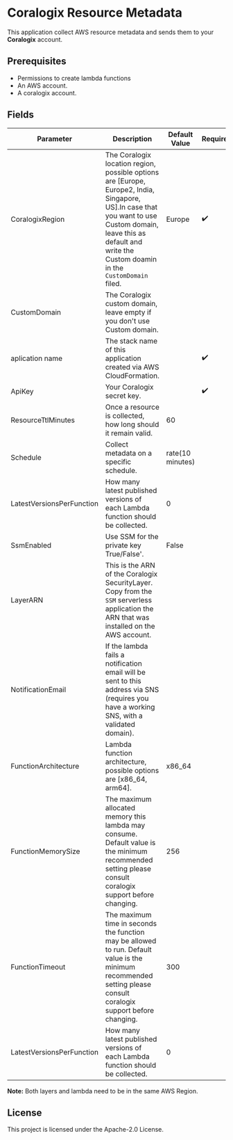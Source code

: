 # Coralogix Resource Metadata

This application collect AWS resource metadata and sends them to your **Coralogix** account.

## Prerequisites
* Permissions to create lambda functions
* An AWS account.
* A coralogix account.

## Fields 

| Parameter | Description | Default Value | Required |
|---|---|---|---|
| CoralogixRegion | The Coralogix location region, possible options are [Europe, Europe2, India, Singapore, US].In case that you want to use Custom domain, leave this as default and write the Custom doamin in the ``CustomDomain`` filed.| Europe | :heavy_check_mark: |
| CustomDomain | The Coralogix custom domain, leave empty if you don't use Custom domain. | | |
| aplication name | The stack name of this application created via AWS CloudFormation. | | :heavy_check_mark: |
| ApiKey | Your Coralogix secret key.| | :heavy_check_mark: |
| ResourceTtlMinutes | Once a resource is collected, how long should it remain valid. | 60 | |
| Schedule | Collect metadata on a specific schedule. | rate(10 minutes) | |
| LatestVersionsPerFunction | How many latest published versions of each Lambda function should be collected. | 0 | |
| SsmEnabled | Use SSM for the private key True/False'. | False | |
| LayerARN | This is the ARN of the Coralogix SecurityLayer. Copy from the ``SSM`` serverless application the ARN that was installed on the AWS account. | | |
| NotificationEmail | If the lambda fails a notification email will be sent to this address via SNS (requires you have a working SNS, with a validated domain). | | |
| FunctionArchitecture | Lambda function architecture, possible options are [x86_64, arm64]. | x86_64 | |
| FunctionMemorySize | The maximum allocated memory this lambda may consume. Default value is the minimum recommended setting please consult coralogix support before changing. | 256 |  |
| FunctionTimeout | The maximum time in seconds the function may be allowed to run. Default value is the minimum recommended setting please consult coralogix support before changing. | 300 |  |
| LatestVersionsPerFunction | How many latest published versions of each Lambda function should be collected. | 0 | | 

**Note:** Both layers and lambda need to be in the same AWS Region.

## License

This project is licensed under the Apache-2.0 License.

